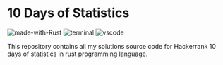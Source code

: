 # 10 Days of Statistics
![made-with-Rust](https://img.shields.io/badge/Made%20with-Rust-0078D4.svg)
![terminal](https://img.shields.io/badge/Windows%20Terminal-4D4D4D?logo=Windows%20terminal&logoColor=white)
![vscode](https://img.shields.io/badge/Visual_Studio_Code-0078D4?&logo=visual%20studio%20code&logoColor=white)

This repository contains all my solutions source code for Hackerrank 10 days of statistics in rust programming language.
